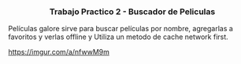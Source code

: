 <h3 align="center">Trabajo Practico 2 - Buscador de Peliculas</h3>

Películas galore sirve para buscar películas por nombre, agregarlas a favoritos y verlas offline y Utiliza un metodo de cache network first.

https://imgur.com/a/nfwwM9m

